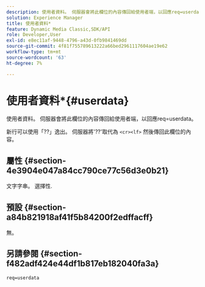 ```yaml
---
description: 使用者資料。 伺服器會將此欄位的內容傳回給使用者端，以回應req=userdata。
solution: Experience Manager
title: 使用者資料*
feature: Dynamic Media Classic,SDK/API
role: Developer,User
exl-id: e8ec11af-9448-4796-a43d-0fb9841469dd
source-git-commit: 4f81f755789613222a66bed2961117604ae19e62
workflow-type: tm+mt
source-wordcount: '63'
ht-degree: 7%

---
```


# 使用者資料*{#userdata}

使用者資料。 伺服器會將此欄位的內容傳回給使用者端，以回應req=userdata。

新行可以使用「??」逸出。 伺服器將&#39;??&#39;取代為 `<cr><lf>` 然後傳回此欄位的內容。

## 屬性 {#section-4e3904e047a84cc790ce77c56d3e0b21}

文字字串。 選擇性.

## 預設 {#section-a84b821918af41f5b84200f2edffacff}

無。

## 另請參閱 {#section-f482adf424e44df1b817eb182040fa3a}

`req=userdata`
